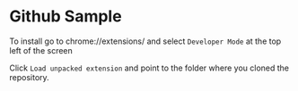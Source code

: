 # Github Sample

To install go to chrome://extensions/ and select `Developer Mode` at the top left of the screen

Click `Load unpacked extension` and point to the folder where you cloned the repository.
